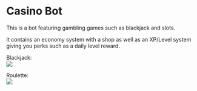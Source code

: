 # Casino Bot

This is a bot featuring gambling games such as blackjack and slots. 

It contains an economy system with a shop as well as an XP/Level system giving you perks such as a daily level reward.

Blackjack:  
![](https://i.imgur.com/vgokimI.png)  
  
  
Roulette:  
![](https://i.imgur.com/FVsN56y.png)

